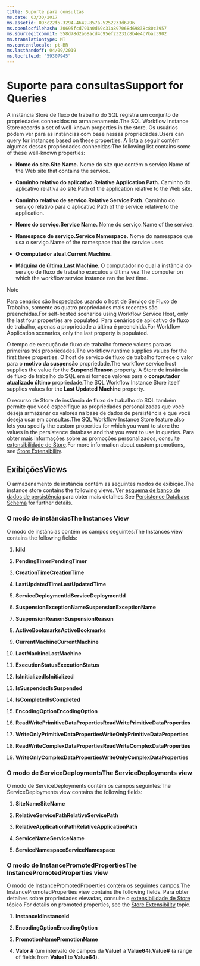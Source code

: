 ```yaml
---
title: Suporte para consultas
ms.date: 03/30/2017
ms.assetid: 093c22f5-3294-4642-857a-5252233d6796
ms.openlocfilehash: 30695fcd791a0d69c31a897068d69838c80c3957
ms.sourcegitcommit: 558d78d2a68acd4c95ef23231c8b4e4c7bac3902
ms.translationtype: MT
ms.contentlocale: pt-BR
ms.lasthandoff: 04/09/2019
ms.locfileid: "59307945"
---
```

# <a name="support-for-queries"></a><span data-ttu-id="8b9f5-102">Suporte para consultas</span><span class="sxs-lookup"><span data-stu-id="8b9f5-102">Support for Queries</span></span>
<span data-ttu-id="8b9f5-103">A instância Store de fluxo de trabalho do SQL registra um conjunto de propriedades conhecidos no armazenamento.</span><span class="sxs-lookup"><span data-stu-id="8b9f5-103">The SQL Workflow Instance Store records a set of well-known properties in the store.</span></span> <span data-ttu-id="8b9f5-104">Os usuários podem ver para as instâncias com base nessas propriedades.</span><span class="sxs-lookup"><span data-stu-id="8b9f5-104">Users can query for instances based on these properties.</span></span> <span data-ttu-id="8b9f5-105">A lista a seguir contém algumas dessas propriedades conhecidas:</span><span class="sxs-lookup"><span data-stu-id="8b9f5-105">The following list contains some of these well-known properties:</span></span>  
  
-   **<span data-ttu-id="8b9f5-106">Nome do site.</span><span class="sxs-lookup"><span data-stu-id="8b9f5-106">Site Name.</span></span>** <span data-ttu-id="8b9f5-107">Nome do site que contém o serviço.</span><span class="sxs-lookup"><span data-stu-id="8b9f5-107">Name of the Web site that contains the service.</span></span>  
  
-   **<span data-ttu-id="8b9f5-108">Caminho relativo do aplicativo.</span><span class="sxs-lookup"><span data-stu-id="8b9f5-108">Relative Application Path.</span></span>** <span data-ttu-id="8b9f5-109">Caminho do aplicativo relativa ao site.</span><span class="sxs-lookup"><span data-stu-id="8b9f5-109">Path of the application relative to the Web site.</span></span>  
  
-   **<span data-ttu-id="8b9f5-110">Caminho relativo de serviço.</span><span class="sxs-lookup"><span data-stu-id="8b9f5-110">Relative Service Path.</span></span>** <span data-ttu-id="8b9f5-111">Caminho do serviço relativo para o aplicativo.</span><span class="sxs-lookup"><span data-stu-id="8b9f5-111">Path of the service relative to the application.</span></span>  
  
-   **<span data-ttu-id="8b9f5-112">Nome do serviço.</span><span class="sxs-lookup"><span data-stu-id="8b9f5-112">Service Name.</span></span>** <span data-ttu-id="8b9f5-113">Nome do serviço.</span><span class="sxs-lookup"><span data-stu-id="8b9f5-113">Name of the service.</span></span>  
  
-   **<span data-ttu-id="8b9f5-114">Namespace de serviço.</span><span class="sxs-lookup"><span data-stu-id="8b9f5-114">Service Namespace.</span></span>** <span data-ttu-id="8b9f5-115">Nome do namespace que usa o serviço.</span><span class="sxs-lookup"><span data-stu-id="8b9f5-115">Name of the namespace that the service uses.</span></span>  
  
-   **<span data-ttu-id="8b9f5-116">O computador atual.</span><span class="sxs-lookup"><span data-stu-id="8b9f5-116">Current Machine.</span></span>**  
  
-   <span data-ttu-id="8b9f5-117">**Máquina de última**.</span><span class="sxs-lookup"><span data-stu-id="8b9f5-117">**Last Machine**.</span></span> <span data-ttu-id="8b9f5-118">O computador no qual a instância do serviço de fluxo de trabalho executou a última vez.</span><span class="sxs-lookup"><span data-stu-id="8b9f5-118">The computer on which the workflow service instance ran the last time.</span></span>  
  
> [!NOTE]
>  <span data-ttu-id="8b9f5-119">Para cenários são hospedados usando o host de Serviço de Fluxo de Trabalho, somente as quatro propriedades mais recentes são preenchidas.</span><span class="sxs-lookup"><span data-stu-id="8b9f5-119">For self-hosted scenarios using Workflow Service Host, only the last four properties are populated.</span></span> <span data-ttu-id="8b9f5-120">Para cenários de aplicativo de fluxo de trabalho, apenas a propriedade a última é preenchida.</span><span class="sxs-lookup"><span data-stu-id="8b9f5-120">For Workflow Application scenarios, only the last property is populated.</span></span>  
  
 <span data-ttu-id="8b9f5-121">O tempo de execução de fluxo de trabalho fornece valores para as primeiras três propriedades.</span><span class="sxs-lookup"><span data-stu-id="8b9f5-121">The workflow runtime supplies values for the first three properties.</span></span> <span data-ttu-id="8b9f5-122">O host de serviço de fluxo de trabalho fornece o valor para o **motivo da suspensão** propriedade.</span><span class="sxs-lookup"><span data-stu-id="8b9f5-122">The workflow service host supplies the value for the **Suspend Reason** property.</span></span> <span data-ttu-id="8b9f5-123">A Store de instância de fluxo de trabalho do SQL em si fornece valores para o **computador atualizado último** propriedade.</span><span class="sxs-lookup"><span data-stu-id="8b9f5-123">The SQL Workflow Instance Store itself supplies values for the **Last Updated Machine** property.</span></span>  
  
 <span data-ttu-id="8b9f5-124">O recurso de Store de instância de fluxo de trabalho do SQL também permite que você especifique as propriedades personalizadas que você deseja armazenar os valores na base de dados de persistência e que você deseja usar em consultas.</span><span class="sxs-lookup"><span data-stu-id="8b9f5-124">The SQL Workflow Instance Store feature also lets you specify the custom properties for which you want to store the values in the persistence database and that you want to use in queries.</span></span> <span data-ttu-id="8b9f5-125">Para obter mais informações sobre as promoções personalizados, consulte [extensibilidade de Store](store-extensibility.md).</span><span class="sxs-lookup"><span data-stu-id="8b9f5-125">For more information about custom promotions, see [Store Extensibility](store-extensibility.md).</span></span>  
  
## <a name="views"></a><span data-ttu-id="8b9f5-126">Exibições</span><span class="sxs-lookup"><span data-stu-id="8b9f5-126">Views</span></span>  
 <span data-ttu-id="8b9f5-127">O armazenamento de instância contém as seguintes modos de exibição.</span><span class="sxs-lookup"><span data-stu-id="8b9f5-127">The instance store contains the following views.</span></span> <span data-ttu-id="8b9f5-128">Ver [esquema de banco de dados de persistência](persistence-database-schema.md) para obter mais detalhes.</span><span class="sxs-lookup"><span data-stu-id="8b9f5-128">See [Persistence Database Schema](persistence-database-schema.md) for further details.</span></span>  
  
### <a name="the-instances-view"></a><span data-ttu-id="8b9f5-129">O modo de instâncias</span><span class="sxs-lookup"><span data-stu-id="8b9f5-129">The Instances View</span></span>  
 <span data-ttu-id="8b9f5-130">O modo de instâncias contém os campos seguintes:</span><span class="sxs-lookup"><span data-stu-id="8b9f5-130">The Instances view contains the following fields:</span></span>  
  
1. **<span data-ttu-id="8b9f5-131">Id</span><span class="sxs-lookup"><span data-stu-id="8b9f5-131">Id</span></span>**  
  
2. **<span data-ttu-id="8b9f5-132">PendingTimer</span><span class="sxs-lookup"><span data-stu-id="8b9f5-132">PendingTimer</span></span>**  
  
3. **<span data-ttu-id="8b9f5-133">CreationTime</span><span class="sxs-lookup"><span data-stu-id="8b9f5-133">CreationTime</span></span>**  
  
4. **<span data-ttu-id="8b9f5-134">LastUpdatedTime</span><span class="sxs-lookup"><span data-stu-id="8b9f5-134">LastUpdatedTime</span></span>**  
  
5. **<span data-ttu-id="8b9f5-135">ServiceDeploymentId</span><span class="sxs-lookup"><span data-stu-id="8b9f5-135">ServiceDeploymentId</span></span>**  
  
6. **<span data-ttu-id="8b9f5-136">SuspensionExceptionName</span><span class="sxs-lookup"><span data-stu-id="8b9f5-136">SuspensionExceptionName</span></span>**  
  
7. **<span data-ttu-id="8b9f5-137">SuspensionReason</span><span class="sxs-lookup"><span data-stu-id="8b9f5-137">SuspensionReason</span></span>**  
  
8. **<span data-ttu-id="8b9f5-138">ActiveBookmarks</span><span class="sxs-lookup"><span data-stu-id="8b9f5-138">ActiveBookmarks</span></span>**  
  
9. **<span data-ttu-id="8b9f5-139">CurrentMachine</span><span class="sxs-lookup"><span data-stu-id="8b9f5-139">CurrentMachine</span></span>**  
  
10. **<span data-ttu-id="8b9f5-140">LastMachine</span><span class="sxs-lookup"><span data-stu-id="8b9f5-140">LastMachine</span></span>**  
  
11. **<span data-ttu-id="8b9f5-141">ExecutionStatus</span><span class="sxs-lookup"><span data-stu-id="8b9f5-141">ExecutionStatus</span></span>**  
  
12. **<span data-ttu-id="8b9f5-142">IsInitialized</span><span class="sxs-lookup"><span data-stu-id="8b9f5-142">IsInitialized</span></span>**  
  
13. **<span data-ttu-id="8b9f5-143">IsSuspended</span><span class="sxs-lookup"><span data-stu-id="8b9f5-143">IsSuspended</span></span>**  
  
14. **<span data-ttu-id="8b9f5-144">IsCompleted</span><span class="sxs-lookup"><span data-stu-id="8b9f5-144">IsCompleted</span></span>**  
  
15. **<span data-ttu-id="8b9f5-145">EncodingOption</span><span class="sxs-lookup"><span data-stu-id="8b9f5-145">EncodingOption</span></span>**  
  
16. **<span data-ttu-id="8b9f5-146">ReadWritePrimitiveDataProperties</span><span class="sxs-lookup"><span data-stu-id="8b9f5-146">ReadWritePrimitiveDataProperties</span></span>**  
  
17. **<span data-ttu-id="8b9f5-147">WriteOnlyPrimitiveDataProperties</span><span class="sxs-lookup"><span data-stu-id="8b9f5-147">WriteOnlyPrimitiveDataProperties</span></span>**  
  
18. **<span data-ttu-id="8b9f5-148">ReadWriteComplexDataProperties</span><span class="sxs-lookup"><span data-stu-id="8b9f5-148">ReadWriteComplexDataProperties</span></span>**  
  
19. **<span data-ttu-id="8b9f5-149">WriteOnlyComplexDataProperties</span><span class="sxs-lookup"><span data-stu-id="8b9f5-149">WriteOnlyComplexDataProperties</span></span>**  
  
### <a name="the-servicedeployments-view"></a><span data-ttu-id="8b9f5-150">O modo de ServiceDeployments</span><span class="sxs-lookup"><span data-stu-id="8b9f5-150">The ServiceDeployments view</span></span>  
 <span data-ttu-id="8b9f5-151">O modo de ServiceDeployments contém os campos seguintes:</span><span class="sxs-lookup"><span data-stu-id="8b9f5-151">The ServiceDeployments view contains the following fields:</span></span>  
  
1. **<span data-ttu-id="8b9f5-152">SiteName</span><span class="sxs-lookup"><span data-stu-id="8b9f5-152">SiteName</span></span>**  
  
2. **<span data-ttu-id="8b9f5-153">RelativeServicePath</span><span class="sxs-lookup"><span data-stu-id="8b9f5-153">RelativeServicePath</span></span>**  
  
3. **<span data-ttu-id="8b9f5-154">RelativeApplicationPath</span><span class="sxs-lookup"><span data-stu-id="8b9f5-154">RelativeApplicationPath</span></span>**  
  
4. **<span data-ttu-id="8b9f5-155">ServiceName</span><span class="sxs-lookup"><span data-stu-id="8b9f5-155">ServiceName</span></span>**  
  
5. **<span data-ttu-id="8b9f5-156">ServiceNamespace</span><span class="sxs-lookup"><span data-stu-id="8b9f5-156">ServiceNamespace</span></span>**  
  
### <a name="the-instancepromotedproperties-view"></a><span data-ttu-id="8b9f5-157">O modo de InstancePromotedProperties</span><span class="sxs-lookup"><span data-stu-id="8b9f5-157">The InstancePromotedProperties view</span></span>  
 <span data-ttu-id="8b9f5-158">O modo de InstancePromotedProperties contém os seguintes campos.</span><span class="sxs-lookup"><span data-stu-id="8b9f5-158">The InstancePromotedProperties view contains the following fields.</span></span> <span data-ttu-id="8b9f5-159">Para obter detalhes sobre propriedades elevadas, consulte o [extensibilidade de Store](store-extensibility.md) tópico.</span><span class="sxs-lookup"><span data-stu-id="8b9f5-159">For details on promoted properties, see the [Store Extensibility](store-extensibility.md) topic.</span></span>  
  
1. **<span data-ttu-id="8b9f5-160">InstanceId</span><span class="sxs-lookup"><span data-stu-id="8b9f5-160">InstanceId</span></span>**  
  
2. **<span data-ttu-id="8b9f5-161">EncodingOption</span><span class="sxs-lookup"><span data-stu-id="8b9f5-161">EncodingOption</span></span>**  
  
3. **<span data-ttu-id="8b9f5-162">PromotionName</span><span class="sxs-lookup"><span data-stu-id="8b9f5-162">PromotionName</span></span>**  
  
4. <span data-ttu-id="8b9f5-163">**Valor #** (um intervalo de campos da **Value1** à **Value64**).</span><span class="sxs-lookup"><span data-stu-id="8b9f5-163">**Value#** (a range of fields from **Value1** to **Value64**).</span></span>
